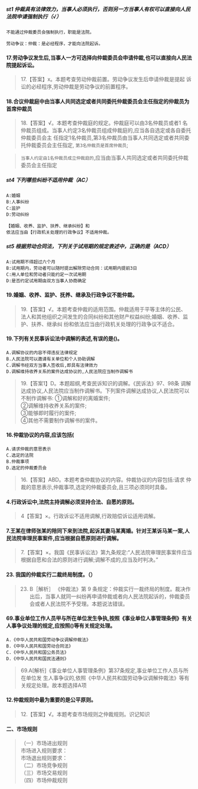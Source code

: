 ##### st1 仲裁具有法律效力，当事人必须执行，否则另一方当事人有权可以直接向人民法院申请强制执行（√）
    不能通过仲裁委员会强制执行，职能是法院。
    
    劳动争议：仲裁：是必经程序，才能向法院起诉。

#### 17.劳动争议发生后,当事人一方可选择向仲裁委员会申请仲裁,也可以直接向人民法院提起诉讼。
>   17.【答案】x。本题考查劳动仲裁前置。劳动争议发生后申请仲裁是提起
    诉讼的必经程序,劳动仲裁是劳动争议的前置程序。   

#### 18.合议仲裁庭中由当事人共同选定或者共同委托仲裁委员会主任指定的仲裁员为首席仲裁员
>   18.【答案】√。本题考查仲裁庭的规定。仲裁庭可以由3名仲裁员或者1
    名仲裁员组成。当事人约定3名仲裁员组成仲裁庭的,应当各自选定或各自委托仲裁委员会主
    任指定1名仲裁员,第3名仲裁员由当事人共同选定或者共同委托仲裁委员会主任指定,
    `第3名仲裁员是首席仲裁员`;
    
>   `当事人约定由1名仲裁员成立仲裁庭的`,应当由当事人共同选定或者共同委托仲裁委员会主任指定

##### st4 下列哪些纠纷不适用仲裁（AC）
    A:婚姻
    B:人事纠纷
    C:监护
    D:劳动纠纷
    
    【婚姻、收养、监护、扶养、继承纠纷】和
    依法应当由【行政机关处理的行政争议】不适用仲裁。

##### st5 根据劳动合同法，下列关于试用期的规定表述中，正确的是（ACD）
    A:试用期不得超过六个月
    B:试用期内，劳动者可以随时提出解除劳动合同：试用期内提前3日
    C:用人单位和劳动者只能约定一次试用期
    D:是否约定试用期由双方当事人协商确定

#### 19.婚姻、收养、监护、抚养、继承及行政争议不能仲裁。
>   19.【答案】√。本题考查仲裁的适用范围。仲裁适用于平等主体的公民、
    法人和其他组织之间发生的合同纠纷和其他财产权益纠纷;婚姻、收养、监护、扶养、继承纠
    纷和依法应当由行政机关处理的行政争议不适合。

#### 19.下列有关民事诉讼法中调解的表述,有误的是()。
    A.调解协议的内容不得违反法律规定
    B.人民法院可以邀请有关单位和个人协助调解
    C.调解书经双方当事人签收后,即具有法律效力
    D.调解维持收养关系的案件达成协议的,人民法院应当制作调解书
>   19.【答案1】D。本题超纲,考查民诉知识的调解。《民诉法》97、98条
    调解达成协议,人民法院应当制作调解书。下列案件调解达成协议,人民法院可以不制作调解书:
    ①调解和好的离婚案件;     
    ②调解维持收养关系的案件;     
    ③能够即时履行的案件;     
    ④其他不需要制作调解书的案件。    

#### 16.仲裁协议的内容,应该包括(
    A.请求仲裁的意思表示
    C.选定的法院
    B.仲裁事项
    D.选定的仲裁委员会
>   16.【答案】ABD。本题考查仲裁协议的内容。仲裁协议的内容包括:请求
    仲裁的意思表示,仲裁事项,选定的仲裁委员会,且三项必须同时具备。

#### 4.行政诉讼中,法院主持调解必须坚持合法、自愿的原则。
>   4【答案】×。行政诉讼不适用调解,行政赔偿诉讼适用调解。

#### 7.王某在律师张某的陪同下来到法院,起诉其妻马某离婚。针对王某诉马某一案,人民法院审理民事案件,应当根据自愿原则进行调解。
>   7.【答案】×。我国《民事诉讼法》第九条规定:“人民法院审理民事案件应当根据自愿和合法的原则进行调解;调解不成的,应当及时判决。”

#### 23. 我国的仲裁实行二裁终局制度。（）
>   23. B［解析］ 《仲裁法》第 9 条规定：仲裁实行一裁终局的制度。裁决作
    出后，当事人就同一纠纷再申请仲裁或者向人民法院起诉的，仲裁委员会或者人民法院不予受理。本题说法错误。

#### 69.事业单位工作人员甲与所在单位发生争执,按照《事业单位人事管理条例》有关人事争议处理的规定,应按照()等有关规定处理。
    A.《中华人民共和国劳动争议调解仲裁法》
    B.《中华人民共和国劳动合同法》
    C.《中华人民共和国公务员法》
    D.《中华人民共和国民法通则》
>   69.A[解析]《事业单位人事管理条例》第37条规定,事业单位工作人员与所在单位发
    生人事争议的,依照《中华人民共和国劳动争议调解仲裁法》等有关规定处理。故本题选择A项
        
#### 12.仲裁规则中最为重要的是公平原则。
>   12.【答案】√。本题考查市场规则之仲裁规则。识记知识



#### 二、市场规则
>   （一）市场进出规则     
        市场进入规则要求：     
        市场退出规则要求：     
    （二）市场竞争规则     
    （三）市场交易规则     
    （四）市场仲裁规则     








































































 
   
   
   
   
   
   